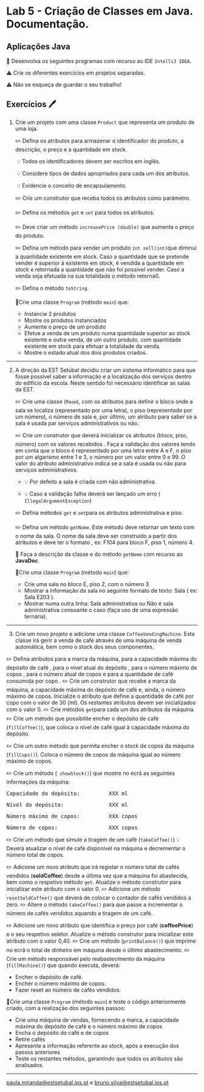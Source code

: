# Lab 5 - Criação de Classes em Java. Documentação.

## Aplicações Java 

:dart: Desenvolva os seguintes programas com recurso ao IDE `IntelliJ IDEA`.

:warning: Crie os diferentes exercícios em projetos separadas.

:warning: Não se esqueça de guardar o seu trabalho!  

## Exercícios :pen:

1. Crie um projeto com uma classe `Product` que representa um produto de uma loja.

   :pencil2: Defina os atributos para armazenar o identificador do produto, a descrição, o preço e a quantidade em stock. 

   ​	:bulb: Todos os identificadores devem ser escritos em inglês.
   
   ​	:bulb: Considere tipos de dados apropriados para cada um dos atributos.
   
   ​	:bulb: Evidencie o conceito de encapsulamento.
   
    :pencil2: Crie um construtor que receba todos os atributos como parâmetro.

    :pencil2: Defina os métodos  `get` e `set` para todos os atributos.

    :pencil2: Deve criar um método `increasePrice (double)` que aumenta o preço do produto.

    :pencil2: Defina um método para vender um produto  `int sell(int)`que diminui a quantidade existente em stock. Caso a quantidade que se pretende vender é superior à existente em stock, é vendida a quantidade em stock e retornada a quantidade que não foi possível vender. Caso a venda seja efetuada na sua totalidade o método retorna0.
   
    :pencil2: Defina o método `toString`.
   
   
   
   
   📝Crie uma classe `Program` (método `main`) que:
   
   - Instancie 2 produtos
   - Mostre os produtos instanciados
   - Aumente o preço de um produto
   - Efetue a venda de um produto numa quantidade superior ao stock existente e outra venda, de um outro produto, com quantidade existente em stock para efetuar a totalidade da venda.
   - Mostre o estado atual dos dois produtos criados.
   
   

---

2. A direção da EST Setúbal decidiu criar um sistema informático para que fosse possível saber a informação e a localização dos serviços dentro do edifício da escola. Neste sentido foi necessário identificar  as salas da EST.

    :pencil2: Crie uma classe (`Room`), com os atributos para definir o bloco onde a sala se localiza (representado por uma letra), o piso (representado por um número), o número de sala e, por último, um atributo para saber se a sala é usada par serviços administrativos ou não.

     :pencil2: Crie um construtor que deverá inicializar os atributos (bloco, piso, número) com os valores recebidos . Faça a validação dos valores tendo em conta que o bloco é representado por uma letra entre A e F, o piso por um algarismo entre 1 e 3, o número por um valor entre 0 e 99. O valor do atributo administrativo indica se a sala é usada ou não para serviços administrativos. 
    
    - :bulb: Por defeito a sala é criada com não administrativa.
    
    - :bulb: Caso a validação falhe deverá ser lançado um erro ( `IllegalArgumentException`)
    
      
    
    :pencil2: Defina métodos `get` e `set`para os atributos administrativa e piso.
    
    :pencil2: Defina um método `getNome`. Este método deve retornar um texto com o nome da sala. O nome da sala deve ser construído a partir dos atributos e deve ter o formato <bloco><piso><numero>, ex: F104 para bloco F, piso 1, número 4.
   
   :pushpin: Faça a descrição da classe e do método  `getNome` com recurso ao **JavaDoc**. 
   
   📝Crie uma classe `Program` (método `main`) que:
   
   - Crie uma sala no bloco E, piso 2, com o número 3
   - Mostrar a informação da sala no seguinte formato de texto: Sala <nome sala> ( ex: Sala E203 ).
   - Mostrar numa outra linha: Sala administrativa ou Não é sala administrativa consoante o caso (faça uso de uma expressão ternária).
   
   

---

3. Crie um novo projeto e adicione  uma classe `CoffeeVendingMachine`. Esta classe irá gerir a venda de
café através de uma máquina de venda automática, bem como o stock dos seus componentes.

:pencil2: Defina atributos para a marca da máquina, para a capacidade máxima do
depósito de café , para o nível atual do depósito , para o número máximo de copos , para o número atual de
copos e para a quantidade de café consumida por copo .
:pencil2: Crie um construtor que recebe a marca da máquina, a capacidade máxima do depósito de café e,
ainda, o número máximo de copos. Inicialize o atributo que define a quantidade de café por copo com
o valor de 30 (ml). Os restantes atributos devem ser inicializados com o valor 0.
:pencil2: Crie métodos `get`para cada um dos atributos da máquina.
:pencil2: Crie um método que possibilite encher o depósito de café (`fillCoffee()`), que coloca o
nível de café igual à capacidade máxima do depósito. 

:pencil2: Crie um outro método que permita encher o stock de copos da máquina (`fillCups()`). Coloca o número de copos da máquina igual ao número máximo de copos.

:pencil2: Crie um método (` showStock()`) que mostre no ecrã as seguintes informações da
máquina:

<pre>Capacidade do depósito:         XXX ml</pre>
<pre>Nível do depósito:              XXX ml</pre>
<pre>Número máximo de copos:         XXX copos</pre>
<pre>Número de copos:                XXX copos</pre>



:pencil2: Crie um método que simule a tiragem de um café (`takeCoffee()`)
		:bulb: Deverá atualizar o nível de café disponível na máquina e decrementar o número total de copos.

:pencil2: Adicione um novo atributo que irá registar o número total de cafés vendidos (**soldCoffee**)
desde a última vez que a máquina foi abastecida, bem como o respetivo método `get`. Atualize o
método construtor para inicializar este atributo com o valor 0.
:pencil2: Adicione um método `resetSoldCoffee()`  que deverá de colocar o contador de cafés vendidos a zero.
:pencil2: Altere o método `takeCoffee()` para que passe a incrementar o número de cafés vendidos aquando a
tiragem de um café.

:pencil2: Adicione um novo atributo que identifica o preço por café (**coffeePrice**) e o seu respetivo
seletor. Atualize o método construtor para inicializar este atributo com o valor 0,40.
:pencil2: Crie um método (`printBalance()`) que imprime no ecrã o total de dinheiro em máquina
desde o último abastecimento.
:pencil2: Crie um método responsável pelo reabastecimento da máquina (`fillMachine()`) que
quando executa, deverá:

- Encher o depósito de café.
- Encher o número máximo de copos.
- Fazer reset ao número de cafés vendidos.



📝Crie uma classe `Program` (método `main`) e teste o código anteriormente criado, com a realização dos seguintes passos:

- Crie uma máquina de vendas, fornecendo a marca, a capacidade máxima do depósito de café e o número máximo de copos
- Encha o depósito do café e de copos
- Retire cafés
- Apresente a informação referente ao stock, após a execução dos passos anteriores
- Teste os restantes métodos, garantindo que todos os atributos são analisados.



---

paula.miranda@estsetubal.ips.pt e bruno.silva@estsetubal.ips.pt
